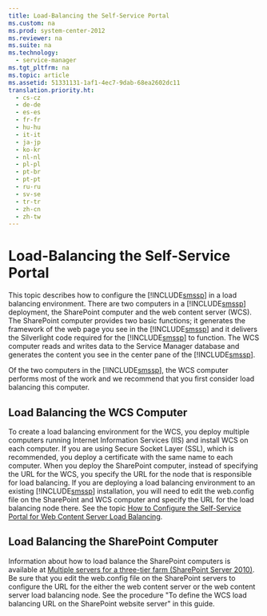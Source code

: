 ```yaml
---
title: Load-Balancing the Self-Service Portal
ms.custom: na
ms.prod: system-center-2012
ms.reviewer: na
ms.suite: na
ms.technology: 
  - service-manager
ms.tgt_pltfrm: na
ms.topic: article
ms.assetid: 51331131-1af1-4ec7-9dab-68ea2602dc11
translation.priority.ht: 
  - cs-cz
  - de-de
  - es-es
  - fr-fr
  - hu-hu
  - it-it
  - ja-jp
  - ko-kr
  - nl-nl
  - pl-pl
  - pt-br
  - pt-pt
  - ru-ru
  - sv-se
  - tr-tr
  - zh-cn
  - zh-tw
---
```

# Load-Balancing the Self-Service Portal
This topic describes how to configure the [!INCLUDE[smssp](../../../sm/deploy/deploy-guide/includes/smssp_md.md)] in a load balancing environment. There are two computers in a [!INCLUDE[smssp](../../../sm/deploy/deploy-guide/includes/smssp_md.md)] deployment, the SharePoint computer and the web content server \(WCS\). The SharePoint computer provides two basic functions; it generates the framework of the web page you see in the [!INCLUDE[smssp](../../../sm/deploy/deploy-guide/includes/smssp_md.md)] and it delivers the Silverlight code required for the [!INCLUDE[smssp](../../../sm/deploy/deploy-guide/includes/smssp_md.md)] to function. The WCS computer reads and writes data to the Service Manager database and generates the content you see in the center pane of the [!INCLUDE[smssp](../../../sm/deploy/deploy-guide/includes/smssp_md.md)].  
  
 Of the two computers in the [!INCLUDE[smssp](../../../sm/deploy/deploy-guide/includes/smssp_md.md)], the WCS computer performs most of the work and we recommend that you first consider load balancing this computer.  
  
## Load Balancing the WCS Computer  
 To create a load balancing environment for the WCS, you deploy multiple computers running Internet Information Services \(IIS\) and install WCS on each computer. If you are using Secure Socket Layer \(SSL\), which is recommended, you deploy a certificate with the same name to each computer. When you deploy the SharePoint computer, instead of specifying the URL for the WCS, you specify the URL for the node that is responsible for load balancing. If you are deploying a load balancing environment to an existing [!INCLUDE[smssp](../../../sm/deploy/deploy-guide/includes/smssp_md.md)] installation, you will need to edit the web.config file on the SharePoint and WCS computer and specify the URL for the load balancing node there. See the topic [How to Configure the Self\-Service Portal for Web Content Server Load Balancing](../../../sm/deploy/deploy-guide/How-to-Configure-the-Self-Service-Portal-for-Web-Content-Server-Load-Balancing.md).  
  
## Load Balancing the SharePoint Computer  
 Information about how to load balance the SharePoint computers is available at [Multiple servers for a three\-tier farm \(SharePoint Server 2010\)](http://go.microsoft.com/fwlink/?LinkId=244297). Be sure that you edit the web.config file on the SharePoint servers to configure the URL for the either the web content server or the web content server load balancing node. See the procedure "To define the WCS load balancing URL on the SharePoint website server" in this guide.